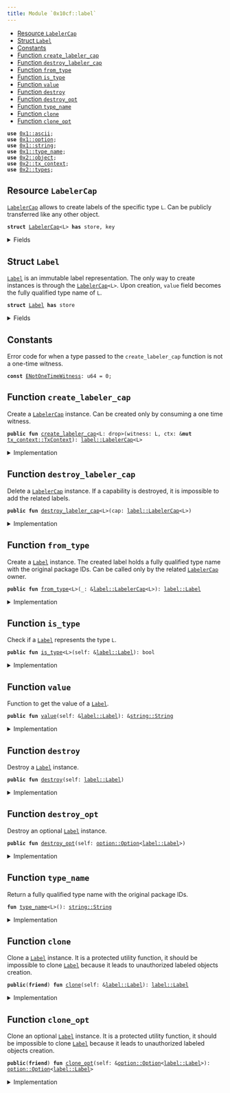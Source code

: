 ```yaml
---
title: Module `0x10cf::label`
---
```




-  [Resource `LabelerCap`](#0x10cf_label_LabelerCap)
-  [Struct `Label`](#0x10cf_label_Label)
-  [Constants](#@Constants_0)
-  [Function `create_labeler_cap`](#0x10cf_label_create_labeler_cap)
-  [Function `destroy_labeler_cap`](#0x10cf_label_destroy_labeler_cap)
-  [Function `from_type`](#0x10cf_label_from_type)
-  [Function `is_type`](#0x10cf_label_is_type)
-  [Function `value`](#0x10cf_label_value)
-  [Function `destroy`](#0x10cf_label_destroy)
-  [Function `destroy_opt`](#0x10cf_label_destroy_opt)
-  [Function `type_name`](#0x10cf_label_type_name)
-  [Function `clone`](#0x10cf_label_clone)
-  [Function `clone_opt`](#0x10cf_label_clone_opt)


<pre><code><b>use</b> <a href="../move-stdlib/ascii.md#0x1_ascii">0x1::ascii</a>;
<b>use</b> <a href="../move-stdlib/option.md#0x1_option">0x1::option</a>;
<b>use</b> <a href="../move-stdlib/string.md#0x1_string">0x1::string</a>;
<b>use</b> <a href="../move-stdlib/type_name.md#0x1_type_name">0x1::type_name</a>;
<b>use</b> <a href="../sui-framework/object.md#0x2_object">0x2::object</a>;
<b>use</b> <a href="../sui-framework/tx_context.md#0x2_tx_context">0x2::tx_context</a>;
<b>use</b> <a href="../sui-framework/types.md#0x2_types">0x2::types</a>;
</code></pre>



<a name="0x10cf_label_LabelerCap"></a>

## Resource `LabelerCap`

<code><a href="label.md#0x10cf_label_LabelerCap">LabelerCap</a></code> allows to create labels of the specific type <code>L</code>.
Can be publicly transferred like any other object.


<pre><code><b>struct</b> <a href="label.md#0x10cf_label_LabelerCap">LabelerCap</a>&lt;L&gt; <b>has</b> store, key
</code></pre>



<details>
<summary>Fields</summary>


<dl>
<dt>
<code>id: <a href="../sui-framework/object.md#0x2_object_UID">object::UID</a></code>
</dt>
<dd>

</dd>
</dl>


</details>

<a name="0x10cf_label_Label"></a>

## Struct `Label`

<code><a href="label.md#0x10cf_label_Label">Label</a></code> is an immutable label representation.
The only way to create instances is through the <code><a href="label.md#0x10cf_label_LabelerCap">LabelerCap</a>&lt;L&gt;</code>.
Upon creation, <code>value</code> field becomes the fully qualified type name of <code>L</code>.


<pre><code><b>struct</b> <a href="label.md#0x10cf_label_Label">Label</a> <b>has</b> store
</code></pre>



<details>
<summary>Fields</summary>


<dl>
<dt>
<code>value: <a href="../move-stdlib/string.md#0x1_string_String">string::String</a></code>
</dt>
<dd>
 A fully qualified type name with the original package IDs.
</dd>
</dl>


</details>

<a name="@Constants_0"></a>

## Constants


<a name="0x10cf_label_ENotOneTimeWitness"></a>

Error code for when a type passed to the <code>create_labeler_cap</code> function is not a one-time witness.


<pre><code><b>const</b> <a href="label.md#0x10cf_label_ENotOneTimeWitness">ENotOneTimeWitness</a>: u64 = 0;
</code></pre>



<a name="0x10cf_label_create_labeler_cap"></a>

## Function `create_labeler_cap`

Create a <code><a href="label.md#0x10cf_label_LabelerCap">LabelerCap</a></code> instance.
Can be created only by consuming a one time witness.


<pre><code><b>public</b> <b>fun</b> <a href="label.md#0x10cf_label_create_labeler_cap">create_labeler_cap</a>&lt;L: drop&gt;(witness: L, ctx: &<b>mut</b> <a href="../sui-framework/tx_context.md#0x2_tx_context_TxContext">tx_context::TxContext</a>): <a href="label.md#0x10cf_label_LabelerCap">label::LabelerCap</a>&lt;L&gt;
</code></pre>



<details>
<summary>Implementation</summary>


<pre><code><b>public</b> <b>fun</b> <a href="label.md#0x10cf_label_create_labeler_cap">create_labeler_cap</a>&lt;L: drop&gt;(witness: L, ctx: &<b>mut</b> TxContext): <a href="label.md#0x10cf_label_LabelerCap">LabelerCap</a>&lt;L&gt; {
    <b>assert</b>!(<a href="../sui-framework/types.md#0x2_types_is_one_time_witness">types::is_one_time_witness</a>(&witness), <a href="label.md#0x10cf_label_ENotOneTimeWitness">ENotOneTimeWitness</a>);

    <a href="label.md#0x10cf_label_LabelerCap">LabelerCap</a>&lt;L&gt; {
        id: <a href="../sui-framework/object.md#0x2_object_new">object::new</a>(ctx),
    }
}
</code></pre>



</details>

<a name="0x10cf_label_destroy_labeler_cap"></a>

## Function `destroy_labeler_cap`

Delete a <code><a href="label.md#0x10cf_label_LabelerCap">LabelerCap</a></code> instance.
If a capability is destroyed, it is impossible to add the related labels.


<pre><code><b>public</b> <b>fun</b> <a href="label.md#0x10cf_label_destroy_labeler_cap">destroy_labeler_cap</a>&lt;L&gt;(cap: <a href="label.md#0x10cf_label_LabelerCap">label::LabelerCap</a>&lt;L&gt;)
</code></pre>



<details>
<summary>Implementation</summary>


<pre><code><b>public</b> <b>fun</b> <a href="label.md#0x10cf_label_destroy_labeler_cap">destroy_labeler_cap</a>&lt;L&gt;(cap: <a href="label.md#0x10cf_label_LabelerCap">LabelerCap</a>&lt;L&gt;) {
    <b>let</b> <a href="label.md#0x10cf_label_LabelerCap">LabelerCap</a>&lt;L&gt; {
        id,
    } = cap;

    <a href="../sui-framework/object.md#0x2_object_delete">object::delete</a>(id);
}
</code></pre>



</details>

<a name="0x10cf_label_from_type"></a>

## Function `from_type`

Create a <code><a href="label.md#0x10cf_label_Label">Label</a></code> instance.
The created label holds a fully qualified type name with the original package IDs.
Can be called only by the related <code><a href="label.md#0x10cf_label_LabelerCap">LabelerCap</a></code> owner.


<pre><code><b>public</b> <b>fun</b> <a href="label.md#0x10cf_label_from_type">from_type</a>&lt;L&gt;(_: &<a href="label.md#0x10cf_label_LabelerCap">label::LabelerCap</a>&lt;L&gt;): <a href="label.md#0x10cf_label_Label">label::Label</a>
</code></pre>



<details>
<summary>Implementation</summary>


<pre><code><b>public</b> <b>fun</b> <a href="label.md#0x10cf_label_from_type">from_type</a>&lt;L&gt;(_: &<a href="label.md#0x10cf_label_LabelerCap">LabelerCap</a>&lt;L&gt;): <a href="label.md#0x10cf_label_Label">Label</a> {
    <a href="label.md#0x10cf_label_Label">Label</a> {
        value: <a href="../move-stdlib/type_name.md#0x1_type_name">type_name</a>&lt;L&gt;(),
    }
}
</code></pre>



</details>

<a name="0x10cf_label_is_type"></a>

## Function `is_type`

Check if a <code><a href="label.md#0x10cf_label_Label">Label</a></code> represents the type <code>L</code>.


<pre><code><b>public</b> <b>fun</b> <a href="label.md#0x10cf_label_is_type">is_type</a>&lt;L&gt;(self: &<a href="label.md#0x10cf_label_Label">label::Label</a>): bool
</code></pre>



<details>
<summary>Implementation</summary>


<pre><code><b>public</b> <b>fun</b> <a href="label.md#0x10cf_label_is_type">is_type</a>&lt;L&gt;(self: &<a href="label.md#0x10cf_label_Label">Label</a>): bool {
    self.value == <a href="../move-stdlib/type_name.md#0x1_type_name">type_name</a>&lt;L&gt;()
}
</code></pre>



</details>

<a name="0x10cf_label_value"></a>

## Function `value`

Function to get the value of a <code><a href="label.md#0x10cf_label_Label">Label</a></code>.


<pre><code><b>public</b> <b>fun</b> <a href="label.md#0x10cf_label_value">value</a>(self: &<a href="label.md#0x10cf_label_Label">label::Label</a>): &<a href="../move-stdlib/string.md#0x1_string_String">string::String</a>
</code></pre>



<details>
<summary>Implementation</summary>


<pre><code><b>public</b> <b>fun</b> <a href="label.md#0x10cf_label_value">value</a>(self: &<a href="label.md#0x10cf_label_Label">Label</a>): &String {
    &self.value
}
</code></pre>



</details>

<a name="0x10cf_label_destroy"></a>

## Function `destroy`

Destroy a <code><a href="label.md#0x10cf_label_Label">Label</a></code> instance.


<pre><code><b>public</b> <b>fun</b> <a href="label.md#0x10cf_label_destroy">destroy</a>(self: <a href="label.md#0x10cf_label_Label">label::Label</a>)
</code></pre>



<details>
<summary>Implementation</summary>


<pre><code><b>public</b> <b>fun</b> <a href="label.md#0x10cf_label_destroy">destroy</a>(self: <a href="label.md#0x10cf_label_Label">Label</a>) {
    <b>let</b> <a href="label.md#0x10cf_label_Label">Label</a> {
        value: _,
    } = self;
}
</code></pre>



</details>

<a name="0x10cf_label_destroy_opt"></a>

## Function `destroy_opt`

Destroy an optional <code><a href="label.md#0x10cf_label_Label">Label</a></code> instance.


<pre><code><b>public</b> <b>fun</b> <a href="label.md#0x10cf_label_destroy_opt">destroy_opt</a>(self: <a href="../move-stdlib/option.md#0x1_option_Option">option::Option</a>&lt;<a href="label.md#0x10cf_label_Label">label::Label</a>&gt;)
</code></pre>



<details>
<summary>Implementation</summary>


<pre><code><b>public</b> <b>fun</b> <a href="label.md#0x10cf_label_destroy_opt">destroy_opt</a>(self: Option&lt;<a href="label.md#0x10cf_label_Label">Label</a>&gt;) {
    <b>if</b> (self.is_some()) {
        <a href="label.md#0x10cf_label_destroy">destroy</a>(<a href="../move-stdlib/option.md#0x1_option_destroy_some">option::destroy_some</a>(self));
    }
    <b>else</b> {
        <a href="../move-stdlib/option.md#0x1_option_destroy_none">option::destroy_none</a>(self);
    };
}
</code></pre>



</details>

<a name="0x10cf_label_type_name"></a>

## Function `type_name`

Return a fully qualified type name with the original package IDs.


<pre><code><b>fun</b> <a href="../move-stdlib/type_name.md#0x1_type_name">type_name</a>&lt;L&gt;(): <a href="../move-stdlib/string.md#0x1_string_String">string::String</a>
</code></pre>



<details>
<summary>Implementation</summary>


<pre><code><b>fun</b> <a href="../move-stdlib/type_name.md#0x1_type_name">type_name</a>&lt;L&gt;(): String {
    <a href="../move-stdlib/string.md#0x1_string_from_ascii">string::from_ascii</a>(std::type_name::get_with_original_ids&lt;L&gt;().into_string())
}
</code></pre>



</details>

<a name="0x10cf_label_clone"></a>

## Function `clone`

Clone a <code><a href="label.md#0x10cf_label_Label">Label</a></code> instance.
It is a protected utility function, it should be impossible to clone <code><a href="label.md#0x10cf_label_Label">Label</a></code>
because it leads to unauthorized labeled objects creation.


<pre><code><b>public</b>(<b>friend</b>) <b>fun</b> <a href="label.md#0x10cf_label_clone">clone</a>(self: &<a href="label.md#0x10cf_label_Label">label::Label</a>): <a href="label.md#0x10cf_label_Label">label::Label</a>
</code></pre>



<details>
<summary>Implementation</summary>


<pre><code><b>public</b>(package) <b>fun</b> <a href="label.md#0x10cf_label_clone">clone</a>(self: &<a href="label.md#0x10cf_label_Label">Label</a>): <a href="label.md#0x10cf_label_Label">Label</a> {
    <a href="label.md#0x10cf_label_Label">Label</a> {
        value: self.value,
    }
}
</code></pre>



</details>

<a name="0x10cf_label_clone_opt"></a>

## Function `clone_opt`

Clone an optional <code><a href="label.md#0x10cf_label_Label">Label</a></code> instance.
It is a protected utility function, it should be impossible to clone <code><a href="label.md#0x10cf_label_Label">Label</a></code>
because it leads to unauthorized labeled objects creation.


<pre><code><b>public</b>(<b>friend</b>) <b>fun</b> <a href="label.md#0x10cf_label_clone_opt">clone_opt</a>(self: &<a href="../move-stdlib/option.md#0x1_option_Option">option::Option</a>&lt;<a href="label.md#0x10cf_label_Label">label::Label</a>&gt;): <a href="../move-stdlib/option.md#0x1_option_Option">option::Option</a>&lt;<a href="label.md#0x10cf_label_Label">label::Label</a>&gt;
</code></pre>



<details>
<summary>Implementation</summary>


<pre><code><b>public</b>(package) <b>fun</b> <a href="label.md#0x10cf_label_clone_opt">clone_opt</a>(self: &Option&lt;<a href="label.md#0x10cf_label_Label">Label</a>&gt;): Option&lt;<a href="label.md#0x10cf_label_Label">Label</a>&gt; {
    <b>if</b> (self.is_some()) {
        <a href="../move-stdlib/option.md#0x1_option_some">option::some</a>(<a href="label.md#0x10cf_label_clone">clone</a>(self.borrow()))
    }
    <b>else</b> {
        <a href="../move-stdlib/option.md#0x1_option_none">option::none</a>()
    }
}
</code></pre>



</details>
